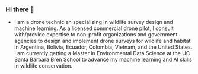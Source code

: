 ### Hi there 👋

- I am a drone technician specializing in wildlife survey design and machine learning. As a licensed commercial drone pilot, I consult with/provide expertise to non-profit organizations and government agencies to design and implement drone surveys for wildlife and habitat in Argentina, Bolivia, Ecuador, Colombia, Vietnam, and the United States. I am currently getting a Master in Environmental Data Science at the UC Santa Barbara Bren School to advance my machine learning and AI skills in wildlife conservation.
<!--
**wsedgwick/wsedgwick** is a ✨ _special_ ✨ repository because its `README.md` (this file) appears on your GitHub profile.

Here are some ideas to get you started:

- 🔭 I’m currently working on ...
- 🌱 I’m currently learning ...
- 👯 I’m looking to collaborate on ...
- 🤔 I’m looking for help with ...
- 💬 Ask me about ...
- 📫 How to reach me: ...
- 😄 Pronouns: ...
- ⚡ Fun fact: ...
-->
